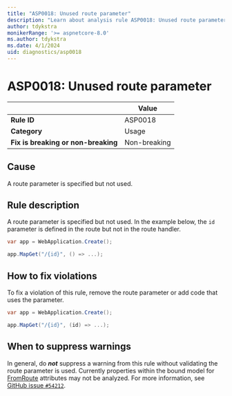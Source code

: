 ```yaml
---
title: "ASP0018: Unused route parameter"
description: "Learn about analysis rule ASP0018: Unused route parameter"
author: tdykstra
monikerRange: '>= aspnetcore-8.0'
ms.author: tdykstra
ms.date: 4/1/2024
uid: diagnostics/asp0018
---
```

# ASP0018: Unused route parameter

| | Value |
|-|-|
| **Rule ID** |ASP0018|
| **Category** |Usage|
| **Fix is breaking or non-breaking** |Non-breaking|

## Cause

A route parameter is specified but not used.

## Rule description

A route parameter is specified but not used. In the example below, the `id` parameter is defined in the route but not in the route handler.

```csharp
var app = WebApplication.Create();

app.MapGet("/{id}", () => ...);
```

## How to fix violations

To fix a violation of this rule, remove the route parameter or add code that uses the parameter.
```csharp
var app = WebApplication.Create();

app.MapGet("/{id}", (id) => ...);
```

## When to suppress warnings

In general, do ***not*** suppress a warning from this rule without validating the route parameter is used. Currently properties within the bound model for [FromRoute](xref:Microsoft.AspNetCore.Mvc.FromRouteAttribute) attributes may not be analyzed. For more information, see [GitHub issue `#54212`](https://github.com/dotnet/aspnetcore/issues/54212).
